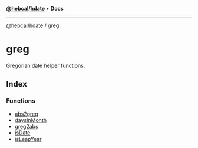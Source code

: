 [**@hebcal/hdate**](../../README.md) • **Docs**

***

[@hebcal/hdate](../../globals.md) / greg

# greg

Gregorian date helper functions.

## Index

### Functions

- [abs2greg](functions/abs2greg.md)
- [daysInMonth](functions/daysInMonth.md)
- [greg2abs](functions/greg2abs.md)
- [isDate](functions/isDate.md)
- [isLeapYear](functions/isLeapYear.md)
